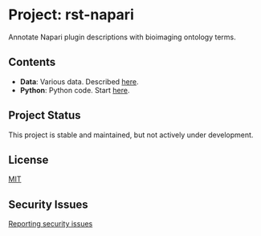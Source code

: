 # Project: rst-napari

Annotate Napari plugin descriptions with bioimaging ontology terms.

## Contents

* **Data**: Various data. Described [here](Data/README.md).
* **Python**: Python code. Start [here](Python/ReadMe.md).

## Project Status

This project is stable and maintained, but not actively under development.

## License

[MIT](LICENSE)

## Security Issues

[Reporting security issues](SECURITY.md)
